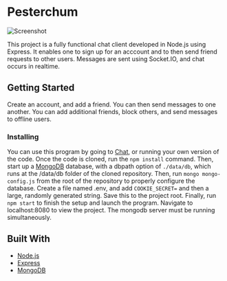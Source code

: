 # Pesterchum

![Screenshot](https://raw.githubusercontent.com/bchay/Chat/master/images/Site-Screenshot.png)

This project is a fully functional chat client developed in Node.js using Express. It enables one to sign up for an acccount and to then send friend requests to other users. Messages are sent using Socket.IO, and chat occurs in realtime.

## Getting Started
Create an account, and add a friend. You can then send messages to one another. You can add additional friends, block others, and send messages to offline users.

### Installing

You can use this program by going to [Chat](), or running your own version of the code. Once the code is cloned, run the `npm install` command. Then, start up a [MongoDB](https://www.mongodb.com/) database, with a dbpath option of `./data/db`, which runs at the /data/db folder of the cloned repository. Then, run `mongo mongo-config.js` from the root of the repository to properly configure the database. Create a file named .env, and add `COOKIE_SECRET=` and then a large, randomly generated string. Save this to the project root. Finally, run `npm start` to finish the setup and launch the program. Navigate to localhost:8080 to view the project. The mongodb server must be running simultaneously. 

## Built With

* [Node.js](https://nodejs.org/)
* [Express](https://expressjs.com/)
* [MongoDB](https://www.mongodb.com/)